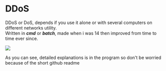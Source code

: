 # DDoS

DDoS or DoS, depends if you use it alone or with several computers on different networks utility.<br>
Written in ***cmd*** or ***batch***, made when i was 14 then improved from time to time ever since.

<img src="https://i.ibb.co/ZMp5Vqp/Ska-rmavbild-2020-01-23-kl-20-49-56.png">

As you can see, detailed explanations is in the program so don't be worried because of the short github readme
